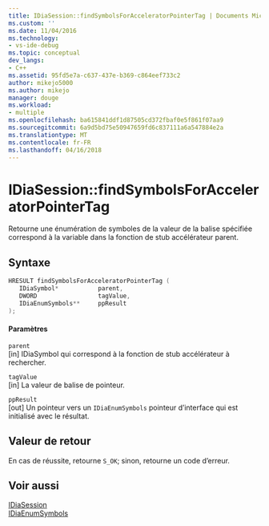 ```yaml
---
title: IDiaSession::findSymbolsForAcceleratorPointerTag | Documents Microsoft
ms.custom: ''
ms.date: 11/04/2016
ms.technology:
- vs-ide-debug
ms.topic: conceptual
dev_langs:
- C++
ms.assetid: 95fd5e7a-c637-437e-b369-c864eef733c2
author: mikejo5000
ms.author: mikejo
manager: douge
ms.workload:
- multiple
ms.openlocfilehash: ba615841ddf1d87505cd372fbaf0e5f861f07aa9
ms.sourcegitcommit: 6a9d5bd75e50947659fd6c837111a6a547884e2a
ms.translationtype: MT
ms.contentlocale: fr-FR
ms.lasthandoff: 04/16/2018
---
```

# <a name="idiasessionfindsymbolsforacceleratorpointertag"></a>IDiaSession::findSymbolsForAcceleratorPointerTag
Retourne une énumération de symboles de la valeur de la balise spécifiée correspond à la variable dans la fonction de stub accélérateur parent.  
  
## <a name="syntax"></a>Syntaxe  
  
```C++  
HRESULT findSymbolsForAcceleratorPointerTag (   
   IDiaSymbol*           parent,  
   DWORD                 tagValue,  
   IDiaEnumSymbols**     ppResult  
);  
```  
  
#### <a name="parameters"></a>Paramètres  
 `parent`  
 [in] IDiaSymbol qui correspond à la fonction de stub accélérateur à rechercher.  
  
 `tagValue`  
 [in] La valeur de balise de pointeur.  
  
 `ppResult`  
 [out] Un pointeur vers un `IDiaEnumSymbols` pointeur d’interface qui est initialisé avec le résultat.  
  
## <a name="return-value"></a>Valeur de retour  
 En cas de réussite, retourne `S_OK`; sinon, retourne un code d’erreur.  
  
## <a name="see-also"></a>Voir aussi  
 [IDiaSession](../../debugger/debug-interface-access/idiasession.md)   
 [IDiaEnumSymbols](../../debugger/debug-interface-access/idiaenumsymbols.md)